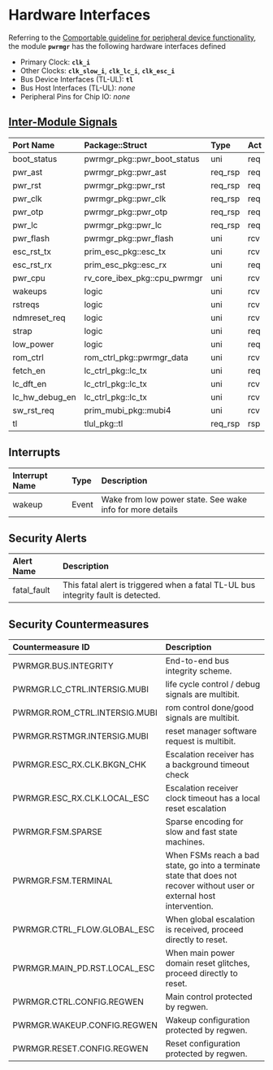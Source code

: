 # Hardware Interfaces

<!-- BEGIN CMDGEN util/regtool.py --interfaces ./hw/top_darjeeling/ip_autogen/pwrmgr/data/pwrmgr.hjson -->
Referring to the [Comportable guideline for peripheral device functionality](https://opentitan.org/book/doc/contributing/hw/comportability), the module **`pwrmgr`** has the following hardware interfaces defined
- Primary Clock: **`clk_i`**
- Other Clocks: **`clk_slow_i`**, **`clk_lc_i`**, **`clk_esc_i`**
- Bus Device Interfaces (TL-UL): **`tl`**
- Bus Host Interfaces (TL-UL): *none*
- Peripheral Pins for Chip IO: *none*

## [Inter-Module Signals](https://opentitan.org/book/doc/contributing/hw/comportability/index.html#inter-signal-handling)

| Port Name      | Package::Struct              | Type    | Act   |   Width | Description   |
|:---------------|:-----------------------------|:--------|:------|--------:|:--------------|
| boot_status    | pwrmgr_pkg::pwr_boot_status  | uni     | req   |       1 |               |
| pwr_ast        | pwrmgr_pkg::pwr_ast          | req_rsp | req   |       1 |               |
| pwr_rst        | pwrmgr_pkg::pwr_rst          | req_rsp | req   |       1 |               |
| pwr_clk        | pwrmgr_pkg::pwr_clk          | req_rsp | req   |       1 |               |
| pwr_otp        | pwrmgr_pkg::pwr_otp          | req_rsp | req   |       1 |               |
| pwr_lc         | pwrmgr_pkg::pwr_lc           | req_rsp | req   |       1 |               |
| pwr_flash      | pwrmgr_pkg::pwr_flash        | uni     | rcv   |       1 |               |
| esc_rst_tx     | prim_esc_pkg::esc_tx         | uni     | rcv   |       1 |               |
| esc_rst_rx     | prim_esc_pkg::esc_rx         | uni     | req   |       1 |               |
| pwr_cpu        | rv_core_ibex_pkg::cpu_pwrmgr | uni     | rcv   |       1 |               |
| wakeups        | logic                        | uni     | rcv   |       5 |               |
| rstreqs        | logic                        | uni     | rcv   |       2 |               |
| ndmreset_req   | logic                        | uni     | rcv   |       1 |               |
| strap          | logic                        | uni     | req   |       1 |               |
| low_power      | logic                        | uni     | req   |       1 |               |
| rom_ctrl       | rom_ctrl_pkg::pwrmgr_data    | uni     | rcv   |       3 |               |
| fetch_en       | lc_ctrl_pkg::lc_tx           | uni     | req   |       1 |               |
| lc_dft_en      | lc_ctrl_pkg::lc_tx           | uni     | rcv   |       1 |               |
| lc_hw_debug_en | lc_ctrl_pkg::lc_tx           | uni     | rcv   |       1 |               |
| sw_rst_req     | prim_mubi_pkg::mubi4         | uni     | rcv   |       1 |               |
| tl             | tlul_pkg::tl                 | req_rsp | rsp   |       1 |               |

## Interrupts

| Interrupt Name   | Type   | Description                                               |
|:-----------------|:-------|:----------------------------------------------------------|
| wakeup           | Event  | Wake from low power state. See wake info for more details |

## Security Alerts

| Alert Name   | Description                                                                       |
|:-------------|:----------------------------------------------------------------------------------|
| fatal_fault  | This fatal alert is triggered when a fatal TL-UL bus integrity fault is detected. |

## Security Countermeasures

| Countermeasure ID             | Description                                                                                                              |
|:------------------------------|:-------------------------------------------------------------------------------------------------------------------------|
| PWRMGR.BUS.INTEGRITY          | End-to-end bus integrity scheme.                                                                                         |
| PWRMGR.LC_CTRL.INTERSIG.MUBI  | life cycle control / debug signals are multibit.                                                                         |
| PWRMGR.ROM_CTRL.INTERSIG.MUBI | rom control done/good signals are multibit.                                                                              |
| PWRMGR.RSTMGR.INTERSIG.MUBI   | reset manager software request is multibit.                                                                              |
| PWRMGR.ESC_RX.CLK.BKGN_CHK    | Escalation receiver has a background timeout check                                                                       |
| PWRMGR.ESC_RX.CLK.LOCAL_ESC   | Escalation receiver clock timeout has a local reset escalation                                                           |
| PWRMGR.FSM.SPARSE             | Sparse encoding for slow and fast state machines.                                                                        |
| PWRMGR.FSM.TERMINAL           | When FSMs reach a bad state, go into a terminate state that does not recover without user or external host intervention. |
| PWRMGR.CTRL_FLOW.GLOBAL_ESC   | When global escalation is received, proceed directly to reset.                                                           |
| PWRMGR.MAIN_PD.RST.LOCAL_ESC  | When main power domain reset glitches, proceed directly to reset.                                                        |
| PWRMGR.CTRL.CONFIG.REGWEN     | Main control protected by regwen.                                                                                        |
| PWRMGR.WAKEUP.CONFIG.REGWEN   | Wakeup configuration protected by regwen.                                                                                |
| PWRMGR.RESET.CONFIG.REGWEN    | Reset configuration protected by regwen.                                                                                 |


<!-- END CMDGEN -->
